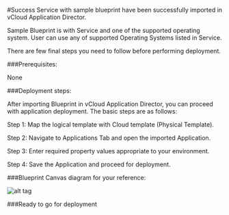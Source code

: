 #Success
Service with sample blueprint have been successfully imported in vCloud Application Director. 

Sample Blueprint is with Service and one of the supported operating system. User can use any of supported Operating Systems listed in Service. 

There are few final steps you need to follow before performing deployment.

###Prerequisites:

None

###Deployment steps:

After importing Blueprint in vCloud Application Director, you can proceed with application deployment. The basic steps are as follows:

Step 1: Map the logical template with Cloud  template (Physical Template).

Step 2: Navigate to Applications Tab and open the imported Application.

Step 3: Enter required property values appropriate to your environment.

Step 4: Save the Application and proceed for deployment.


###Blueprint Canvas diagram for your reference: 

![alt tag](https://raw.github.com/vmware-applicationdirector/solutions-import-beta/VMware-vFabric-tc-Server-2_7-EM4J-Service-50/VMware-vFabric-tc-Server-2.7-with-EM4J-Service_Canvas.png)

###Ready to go for deployment





 








